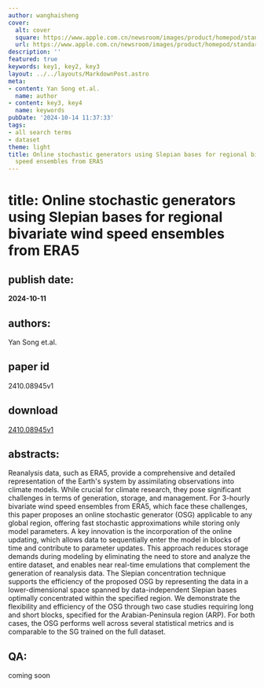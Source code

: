 ```yaml
---
author: wanghaisheng
cover:
  alt: cover
  square: https://www.apple.com.cn/newsroom/images/product/homepod/standard/Apple-HomePod-hero-230118_big.jpg.large_2x.jpg
  url: https://www.apple.com.cn/newsroom/images/product/homepod/standard/Apple-HomePod-hero-230118_big.jpg.large_2x.jpg
description: ''
featured: true
keywords: key1, key2, key3
layout: ../../layouts/MarkdownPost.astro
meta:
- content: Yan Song et.al.
  name: author
- content: key3, key4
  name: keywords
pubDate: '2024-10-14 11:37:33'
tags:
- all search terms
- dataset
theme: light
title: Online stochastic generators using Slepian bases for regional bivariate wind
  speed ensembles from ERA5
---
```


# title: Online stochastic generators using Slepian bases for regional bivariate wind speed ensembles from ERA5 
## publish date: 
**2024-10-11** 
## authors: 
  Yan Song et.al. 
## paper id
2410.08945v1
## download
[2410.08945v1](http://arxiv.org/abs/2410.08945v1)
## abstracts:
Reanalysis data, such as ERA5, provide a comprehensive and detailed representation of the Earth's system by assimilating observations into climate models. While crucial for climate research, they pose significant challenges in terms of generation, storage, and management. For 3-hourly bivariate wind speed ensembles from ERA5, which face these challenges, this paper proposes an online stochastic generator (OSG) applicable to any global region, offering fast stochastic approximations while storing only model parameters. A key innovation is the incorporation of the online updating, which allows data to sequentially enter the model in blocks of time and contribute to parameter updates. This approach reduces storage demands during modeling by eliminating the need to store and analyze the entire dataset, and enables near real-time emulations that complement the generation of reanalysis data. The Slepian concentration technique supports the efficiency of the proposed OSG by representing the data in a lower-dimensional space spanned by data-independent Slepian bases optimally concentrated within the specified region. We demonstrate the flexibility and efficiency of the OSG through two case studies requiring long and short blocks, specified for the Arabian-Peninsula region (ARP). For both cases, the OSG performs well across several statistical metrics and is comparable to the SG trained on the full dataset.
## QA:
coming soon
